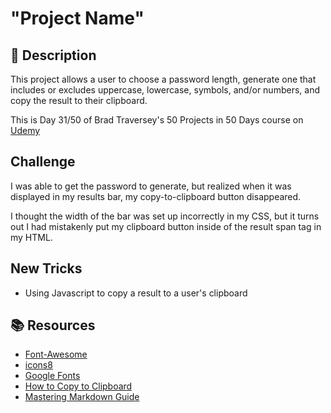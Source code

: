 # "Project Name"
## :page_facing_up: Description

This project allows a user to choose a password length, generate one that includes or excludes uppercase, lowercase, symbols, and/or numbers, and copy the result to their clipboard. 
 
This is Day 31/50 of Brad Traversey's 50 Projects in 50 Days course on [Udemy](https://www.udemy.com/course/50-projects-50-days/learn/lecture/23594652?start=15#content)



## Challenge

I was able to get the password to generate, but realized when it was displayed in my results bar, my copy-to-clipboard button disappeared.

I thought the width of the bar was set up incorrectly in my CSS, but it turns out I had mistakenly put my clipboard button inside of the result span tag in my HTML.


## New Tricks

* Using Javascript to copy a result to a user's clipboard


## :books: Resources

* [Font-Awesome](https://fontawesome.com/)
* [icons8](https://icons8.com/)
* [Google Fonts](https://fonts.google.com/)
* [How to Copy to Clipboard](https://www.w3schools.com/howto/howto_js_copy_clipboard.asp)
* [Mastering Markdown Guide](https://guides.github.com/features/mastering-markdown/)




